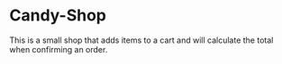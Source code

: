 # Candy-Shop
This is a small shop that adds items to a cart and will calculate the total when confirming an order.
